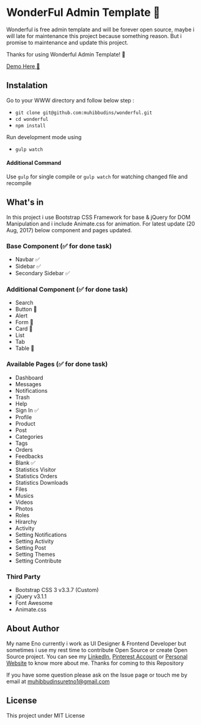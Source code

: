 # WonderFul Admin Template 🚧

Wonderful is free admin template and will be forever open source, maybe i will late for maintenance this project because something reason. But i promise to maintenance and update this project.

Thanks for using Wonderful Admin Template! 🙏

[Demo Here 🍋](https://muhibbudins.github.io/wonderful/)

## Instalation

Go to your WWW directory and follow below step :

- `git clone git@github.com:muhibbudins/wonderful.git`
- `cd wonderful`
- `npm install`

Run development mode using

- `gulp watch`

#### Additional Command

Use `gulp` for single compile or `gulp watch` for watching changed file and recompile

## What's in

In this project i use Bootstrap CSS Framework for base & jQuery for DOM Manipulation and i include Animate.css for animation. For latest update (20 Aug, 2017) below component and pages updated.

### Base Component (✅ for done task)

- Navbar ✅
- Sidebar ✅
- Secondary Sidebar ✅

### Additional Component (✅ for done task)

- Search
- Button 🚧
- Alert
- Form 🚧
- Card 🚧
- List
- Tab
- Table 🚧

### Available Pages (✅ for done task)

- Dashboard
- Messages
- Notifications
- Trash
- Help
- Sign In ✅
- Profile
- Product
- Post
- Categories
- Tags
- Orders
- Feedbacks
- Blank ✅
- Statistics Visitor
- Statistics Orders
- Statistics Downloads
- Files
- Musics
- Videos
- Photos
- Roles
- Hirarchy
- Activity
- Setting Notifications
- Setting Activity
- Setting Post
- Setting Themes
- Setting Contribute

### Third Party

- Bootstrap CSS 3 v3.3.7 (Custom)
- jQuery v3.1.1
- Font Awesome
- Animate.css

## About Author

My name Eno currently i work as UI Designer & Frontend Developer but sometimes i use my rest time to contribute Open Source or create Open Source project. You can see my [LinkedIn](), [Pinterest Account]() or [Personal Website]() to know more about me. Thanks for coming to this Repository

If you have some question please ask on the Issue page or touch me by email at muhibbudinsuretno1@gmail.com

## License

This project under MIT License